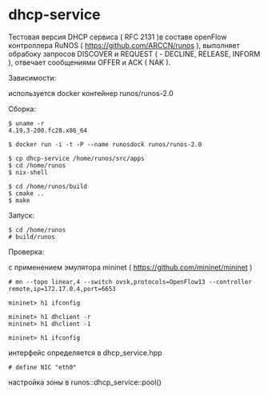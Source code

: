 # dhcp-service

Тестовая версия DHCP сервиса ( RFC 2131 )в составе openFlow контроллера RuNOS ( https://github.com/ARCCN/runos ), выполняет обрабоку запросов DISCOVER и REQUEST ( - DECLINE, RELEASE, INFORM ), отвечает сообщениями OFFER и ACK ( NAK ).


Зависимости:

используется docker контейнер runos/runos-2.0


Сборка:

    $ uname -r
    4.19.3-200.fc28.x86_64
    
    $ docker run -i -t -P --name runosdock runos/runos-2.0
    
    $ cp dhcp-service /home/runos/src/apps
    $ cd /home/runos
    $ nix-shell
    
    $ cd /home/runos/build
    $ cmake ..
    $ make

Запуск:

    $ cd /home/runos
    # build/runos

    
Проверка:

с применением эмулятора mininet ( https://github.com/mininet/mininet )

    # mn --topo linear,4 --switch ovsk,protocols=OpenFlow13 --controller remote,ip=172.17.0.4,port=6653
    
    mininet> h1 ifconfig
    
    mininet> h1 dhclient -r
    mininet> h1 dhclient -1
    
    mininet> h1 ifconfig

интерфейс определяется в dhcp_service.hpp

    # define NIC "eth0" 

настройка зоны в runos::dhcp_service::pool()
